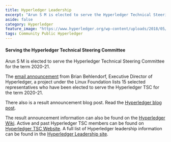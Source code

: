 ```yaml
---
title: Hyperledger Leadership
excerpt: "Arun S M is elected to serve the Hyperledger Technical Steering Committee for the term 2020-21."
aside: false
category: Hyperledger
feature_image: "https://www.hyperledger.org/wp-content/uploads/2018/05/HL_Website_TwitterImages-home-1.png"
tags: Community Public Hyperledger
---
```


#### Serving the Hyperledger Technical Steering Committee

Arun S M is elected to serve the Hyperledger Technical Steering Committee
for the term 2020-21.

The
[email announcement](https://lists.hyperledger.org/g/tsc/topic/winners_of_the_2020/77464008?p=,,,20,0,0,0::recentpostdate%2Fsticky,,,20,0,0,77464008)
from Brian Behlendorf, Executive Director of Hyperledger,
a project under the Linux Foundation lists 15 selected representatives
who have been elected to serve the Hyperledger TSC for the term
2020-21.

There also is a result announcement blog post. Read the
[Hyperledger blog post](https://www.hyperledger.org/blog/2020/10/26/introducing-the-expanded-2020-2021-hyperledger-technical-steering-committee).

The result announcement information can also be found on the
[Hyperledger Wiki](https://wiki.hyperledger.org/display/TSC/Announce+the+Winners).
Active and past Hyperledger TSC members can be found on
[Hyperledger TSC Website](https://tsc.hyperledger.org/tsc-members.html).
A full list of Hyperledger leadership information can be found in
the [Hyperledger Leadership site](https://www.hyperledger.org/about/leadership).
